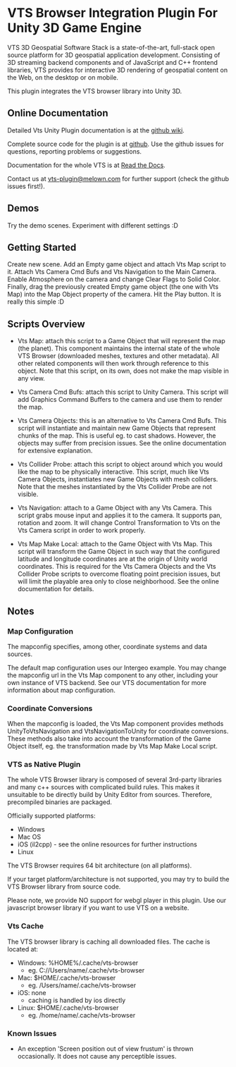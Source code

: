 # VTS Browser Integration Plugin For Unity 3D Game Engine

VTS 3D Geospatial Software Stack is a state-of-the-art, full-stack open source platform for 3D geospatial application development.
Consisting of 3D streaming backend components and of JavaScript and C++ frontend libraries, VTS provides for interactive 3D rendering of geospatial content on the Web, on the desktop or on mobile.

This plugin integrates the VTS browser library into Unity 3D.

## Online Documentation

Detailed Vts Unity Plugin documentation is at the
[github wiki](https://github.com/Melown/vts-browser-unity-plugin/wiki).

Complete source code for the plugin is at
[github](https://github.com/Melown/vts-browser-unity-plugin).
Use the github issues for questions, reporting problems or suggestions.

Documentation for the whole VTS is at
[Read the Docs](https://melown.readthedocs.io).

Contact us at vts-plugin@melown.com for further support (check the github issues first!).

## Demos

Try the demo scenes.
Experiment with different settings :D

## Getting Started

Create new scene.
Add an Empty game object and attach Vts Map script to it.
Attach Vts Camera Cmd Bufs and Vts Navigation to the Main Camera.
Enable Atmosphere on the camera and change Clear Flags to Solid Color.
Finally, drag the previously created Empty game object (the one with Vts Map) into the Map Object property of the camera.
Hit the Play button. It is really this simple :D

## Scripts Overview

- Vts Map: attach this script to a Game Object that will represent the map (the planet).
  This component maintains the internal state of the whole VTS Browser (downloaded meshes, textures and other metadata).
  All other related components will then work through reference to this object.
  Note that this script, on its own, does not make the map visible in any view.

- Vts Camera Cmd Bufs: attach this script to Unity Camera.
  This script will add Graphics Command Buffers to the camera and use them to render the map.

- Vts Camera Objects: this is an alternative to Vts Camera Cmd Bufs.
  This script will instantiate and maintain new Game Objects that represent chunks of the map.
  This is useful eg. to cast shadows.
  However, the objects may suffer from precision issues.
  See the online documentation for extensive explanation.

- Vts Collider Probe: attach this script to object around which you would like the map to be physically interactive.
  This script, much like Vts Camera Objects, instantiates new Game Objects with mesh colliders.
  Note that the meshes instantiated by the Vts Collider Probe are not visible.

- Vts Navigation: attach to a Game Object with any Vts Camera.
  This script grabs mouse input and applies it to the camera. It supports pan, rotation and zoom.
  It will change Control Transformation to Vts on the Vts Camera script in order to work properly.

- Vts Map Make Local: attach to the Game Object with Vts Map.
  This script will transform the Game Object in such way that the configured latitude and longitude coordinates are at the origin of Unity world coordinates.
  This is required for the Vts Camera Objects and the Vts Collider Probe scripts to overcome floating point precision issues, but will limit the playable area only to close neighborhood.
  See the online documentation for details.

## Notes

### Map Configuration

The mapconfig specifies, among other, coordinate systems and data sources.

The default map configuration uses our Intergeo example.
You may change the mapconfig url in the Vts Map component to any other, including your own instance of VTS backend.
See our VTS documentation for more information about map configuration.

### Coordinate Conversions

When the mapconfig is loaded, the Vts Map component provides methods UnityToVtsNavigation and VtsNavigationToUnity for coordinate conversions.
These methods also take into account the transformation of the Game Object itself, eg. the transformation made by Vts Map Make Local script.

### VTS as Native Plugin

The whole VTS Browser library is composed of several 3rd-party libraries and many c++ sources with complicated build rules.
This makes it unsuitable to be directly build by Unity Editor from sources.
Therefore, precompiled binaries are packaged.

Officially supported platforms:
- Windows
- Mac OS
- iOS (il2cpp) - see the online resources for further instructions
- Linux

The VTS Browser requires 64 bit architecture (on all platforms).

If your target platform/architecture is not supported, you may try to build the VTS Browser library from source code.

Please note, we provide NO support for webgl player in this plugin.
Use our javascript browser library if you want to use VTS on a website.

### Vts Cache

The VTS browser library is caching all downloaded files.
The cache is located at:
- Windows: %HOME%/.cache/vts-browser
  - eg. C://Users/name/.cache/vts-browser
- Mac: $HOME/.cache/vts-browser
  - eg. /Users/name/.cache/vts-browser
- iOS: none
  - caching is handled by ios directly
- Linux: $HOME/.cache/vts-browser
  - eg. /home/name/.cache/vts-browser

### Known Issues

- An exception 'Screen position out of view frustum' is thrown occasionally.
  It does not cause any perceptible issues.
